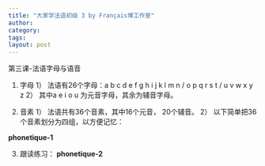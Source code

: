 ```yaml
---
title: "大家学法语初级 3 by Français博工作室"
author:
category: 
tags: 
layout: post
---
```

第三课-法语字母与语音

1.	字母
1）	法语有26个字母：a b c d e f g  h i j k l m n / o p q r s t / u v w x y z
2）	其中a e i o u 为元音字母，其余为辅音字母。

2.	音素
1）	法语共有36个音素，其中16个元音， 20个辅音。
2）	以下简单把36个音素划分为四组，以方便记忆：

<a href="/node/152"></a><strong>phonetique-1</strong>

3. 跟读练习：
<a href="/node/153"></a><strong>phonetique-2</strong>

